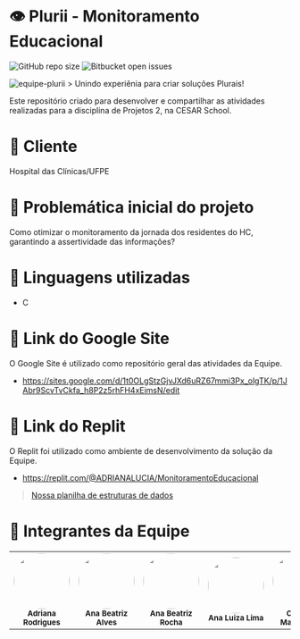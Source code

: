 # 👁 Plurii - Monitoramento Educacional

![GitHub repo size](https://img.shields.io/github/repo-size/iuricode/README-template?style=for-the-badge)
![Bitbucket open issues](https://img.shields.io/bitbucket/issues/iuricode/README-template?style=for-the-badge)

<img src="exemplo-image.png" alt="equipe-plurii">
> Unindo experiênia para criar soluções Plurais!

Este repositório criado para desenvolver e compartilhar as atividades realizadas para a disciplina de Projetos 2, na CESAR School.

# 🏥 Cliente
Hospital das Clínicas/UFPE

# 👊 Problemática inicial do projeto
Como otimizar o monitoramento da jornada dos residentes do HC, garantindo a assertividade das informações?

# 🚀 Linguagens utilizadas
- C 

# 🔗 Link do Google Site
O Google Site é utilizado como repositório geral das atividades da Equipe.
- https://sites.google.com/d/1t0OLgStzGjvJXd6uRZ67mmi3Px_olgTK/p/1JAbr9ScvTvCkfa_h8P2z5rhFH4xEimsN/edit

# 🔗 Link do Replit 
O Replit foi utilizado como ambiente de desenvolvimento da solução da Equipe.
- https://replit.com/@ADRIANALUCIA/MonitoramentoEducacional
>[Nossa planilha de estruturas de dados](https://docs.google.com/spreadsheets/d/1Kosrgs8cgRyc4zcYgwSPcIUkc2J53D01c-LtiPMPYdw/edit?pli=1#gid=639311192)

# 🤝 Integrantes da Equipe
<table>
  <tr>
    <td align="center"><img style="border-radius: 50%;" src="https://avatars.githubusercontent.com/u/108764670?v=4" width="100px;" alt=""/><br/><sub><b>Adriana Rodrigues</b></sub></a><br/></a></td>
    <td align="center"><img style="border-radius: 50%;" src="https://avatars.githubusercontent.com/u/108446826?v=4" width="100px;" alt=""/><br/><sub><b>Ana Beatriz Alves</b></sub></a><br/></a></td>
    <td align="center"><img style="border-radius: 50%;" src="" width="100px;" alt=""/><br /><sub><b>Ana Beatriz Rocha</b></sub></a><br /></a></td>
    <td align="center"><img style="border-radius: 50%;" src="" width="100px;" alt=""/><br/><sub><b>Ana Luiza Lima</b></sub></a><br/></a></td>
    <td align="center"><img style="border-radius: 50%;" src="https://avatars.githubusercontent.com/u/104402971?v=4" width="100px;" alt=""/><br/><sub><b>Cristina Matsunaga</b></sub></a><br /></a></td>
    <td align="center"><img style="border-radius: 50%;" src="https://avatars.githubusercontent.com/u/39159963?v=4" width="100px;" alt=""/><br /><sub><b>Francisco Luz</b></sub></a><br /></a></td>
    <td align="center"><img style="border-radius: 50%;" src="" width="100px;" alt=""/><br /><sub><b>Jorge Herbster</b></sub></a><br/></a></td>
    <td align="center"><img style="border-radius: 50%;" src="" width="100px;" alt=""/><br /><sub><b>Lucibelle Lemos</b></sub></a><br/></a></td>
    <td align="center"><img style="border-radius: 50%;" src="https://avatars.githubusercontent.com/u/112591325?v=4" width="100px;" alt=""/><br/><sub><b>Thiago Araújo</b></sub></a><br /></a></td>
  </tr>
</table>
